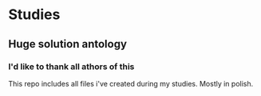 # Studies
## Huge solution antology
### I'd like to thank all athors of this
This repo includes all files i've created during my studies.
Mostly in polish.
